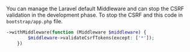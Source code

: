 You can manage the Laravel default Middleware and can stop the CSRF validation in the development phase.  To stop the CSRF and this code in `bootstrap/app.php` file.
```php
->withMiddleware(function (Middleware $middleware) {
		$middleware->validateCsrfTokens(except: ['*']);
    })
```